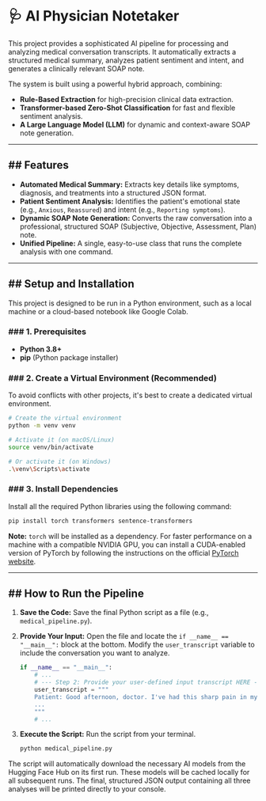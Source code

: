 # 🩺 AI Physician Notetaker

This project provides a sophisticated AI pipeline for processing and analyzing medical conversation transcripts. It automatically extracts a structured medical summary, analyzes patient sentiment and intent, and generates a clinically relevant SOAP note.

The system is built using a powerful hybrid approach, combining:

  * **Rule-Based Extraction** for high-precision clinical data extraction.
  * **Transformer-based Zero-Shot Classification** for fast and flexible sentiment analysis.
  * **A Large Language Model (LLM)** for dynamic and context-aware SOAP note generation.

-----

## \#\# Features

  * **Automated Medical Summary:** Extracts key details like symptoms, diagnosis, and treatments into a structured JSON format.
  * **Patient Sentiment Analysis:** Identifies the patient's emotional state (e.g., `Anxious`, `Reassured`) and intent (e.g., `Reporting symptoms`).
  * **Dynamic SOAP Note Generation:** Converts the raw conversation into a professional, structured SOAP (Subjective, Objective, Assessment, Plan) note.
  * **Unified Pipeline:** A single, easy-to-use class that runs the complete analysis with one command.

-----

## \#\# Setup and Installation

This project is designed to be run in a Python environment, such as a local machine or a cloud-based notebook like Google Colab.

### \#\#\# 1. Prerequisites

  * **Python 3.8+**
  * **pip** (Python package installer)

### \#\#\# 2. Create a Virtual Environment (Recommended)

To avoid conflicts with other projects, it's best to create a dedicated virtual environment.

```bash
# Create the virtual environment
python -m venv venv

# Activate it (on macOS/Linux)
source venv/bin/activate

# Or activate it (on Windows)
.\venv\Scripts\activate
```

### \#\#\# 3. Install Dependencies

Install all the required Python libraries using the following command:

```bash
pip install torch transformers sentence-transformers
```

**Note:** `torch` will be installed as a dependency. For faster performance on a machine with a compatible NVIDIA GPU, you can install a CUDA-enabled version of PyTorch by following the instructions on the official [PyTorch website](https://pytorch.org/).

-----

## \#\# How to Run the Pipeline

1.  **Save the Code:** Save the final Python script as a file (e.g., `medical_pipeline.py`).

2.  **Provide Your Input:** Open the file and locate the `if __name__ == "__main__":` block at the bottom. Modify the `user_transcript` variable to include the conversation you want to analyze.

    ```python
    if __name__ == "__main__":
        # ...
        # --- Step 2: Provide your user-defined input transcript HERE ---
        user_transcript = """
        Patient: Good afternoon, doctor. I've had this sharp pain in my knee...
        ...
        """
        # ...
    ```

3.  **Execute the Script:** Run the script from your terminal.

    ```bash
    python medical_pipeline.py
    ```

The script will automatically download the necessary AI models from the Hugging Face Hub on its first run. These models will be cached locally for all subsequent runs. The final, structured JSON output containing all three analyses will be printed directly to your console.
